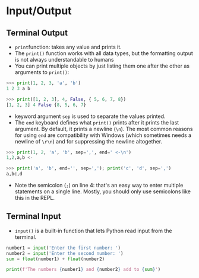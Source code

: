 # Input/Output

## Terminal Output

- `print`function: takes any value and prints it.
- The `print()` function works with all data types, but the formatting output is not always understandable to humans
- You can print multiple objects by just listing them one after the other as arguments to `print()`:

```python
>>> print(1, 2, 3, 'a', 'b')
1 2 3 a b

>>> print([1, 2, 3], 4, False, { 5, 6, 7, 8})
[1, 2, 3] 4 False {8, 5, 6, 7}
```

- keyword argument `sep` is used to separate the values printed.
- The `end` keyboard defines what `print()` prints after it prints the last argument. By default, it prints a newline (`\n`). The most common reasons for using `end` are compatibility with Windows (which sometimes needs a newline of `\r\n`) and for suppressing the newline altogether.

```python
>>> print(1, 2, 'a', 'b', sep=',', end=' <-\n')
1,2,a,b <-

>>> print('a', 'b', end='', sep=','); print('c', 'd', sep=',')
a,bc,d
```

- Note the semicolon (`;`) on line 4: that's an easy way to enter multiple statements on a single line. Mostly, you should only use semicolons like this in the REPL.

## Terminal Input

- `input()` is a built-in function that lets Python read input from the terminal.

```python
number1 = input('Enter the first number: ')
number2 = input('Enter the second number: ')
sum = float(number1) + float(number2)

print(f'The numbers {number1} and {number2} add to {sum}')
```